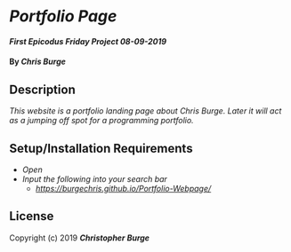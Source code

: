 # _Portfolio Page_

#### _First Epicodus Friday Project 08-09-2019_

#### By _**Chris Burge**_

## Description

_This website is a portfolio landing page about Chris Burge. Later it will act as a jumping off spot for a programming portfolio._

## Setup/Installation Requirements

* _Open_
* _Input the following into your search bar_
  * _https://burgechris.github.io/Portfolio-Webpage/_

## License

Copyright (c) 2019 **_Christopher Burge_**